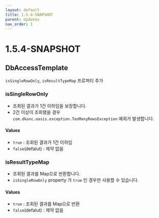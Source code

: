 ```yaml
---
layout: default
title: 1.5.4-SNAPSHOT
parent: Updates
nav_order: 1
---
```


# 1.5.4-SNAPSHOT

## DbAccessTemplate
`isSingleRowOnly`, `isResultTypeMap` 프로퍼티 추가

### isSingleRowOnly
* 조회된 결과가 1건 이하임을 보장합니다.
* 2건 이상이 조회됐을 경우 `com.dkunc.oasis.exception.TooManyRowsException` 예외가 발생합니다.

#### Values
* `true` : 조회된 결과가 1건 이하임
* `false`(defalut) : 제약 없음

### isResultTypeMap
* 조회된 결과를 Map으로 반환합니다.
* `isSingleRowOnly` property 가 `true` 인 경우만 사용할 수 있습니다.
#### Values
* `true` : 조회된 결과를 Map으로 반환
* `false`(defalut) : 제약 없음

